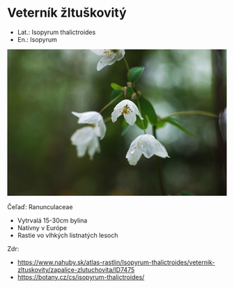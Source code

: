 # Veterník žltuškovitý
- Lat.: Isopyrum thalictroides
- En.: Isopyrum

![Veterník žltuškovitý](./isopyrum.jpg "Veterník žltuškovitý")

Čeľaď: Ranunculaceae

- Vytrvalá 15-30cm bylina
- Natívny v Európe
- Rastie vo vlhkých listnatých lesoch

Zdr:
- https://www.nahuby.sk/atlas-rastlin/Isopyrum-thalictroides/veternik-zltuskovity/zapalice-zlutuchovita/ID7475
- https://botany.cz/cs/isopyrum-thalictroides/